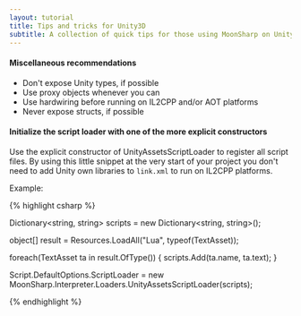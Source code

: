 ```yaml
---
layout: tutorial
title: Tips and tricks for Unity3D
subtitle: A collection of quick tips for those using MoonSharp on Unity
---
```


#### Miscellaneous recommendations

* Don't expose Unity types, if possible
* Use proxy objects whenever you can
* Use hardwiring before running on IL2CPP and/or AOT platforms
* Never expose structs, if possible



#### Initialize the script loader with one of the more explicit constructors

Use the explicit constructor of UnityAssetsScriptLoader to register all script files.
By using this little snippet at the very start of your project you don't need to add Unity own libraries to ``link.xml`` to run on IL2CPP platforms.


Example:

{% highlight csharp %}

 Dictionary<string, string> scripts = new  Dictionary<string, string>();

 object[] result = Resources.LoadAll("Lua", typeof(TextAsset));

 foreach(TextAsset ta in result.OfType<TextAsset>())
 {
     scripts.Add(ta.name, ta.text);
 }

 Script.DefaultOptions.ScriptLoader = new MoonSharp.Interpreter.Loaders.UnityAssetsScriptLoader(scripts);

{% endhighlight %}




